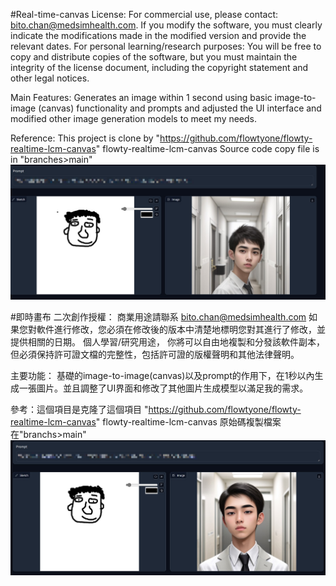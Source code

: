 #Real-time-canvas
License: For commercial use, please contact: bito.chan@medsimhealth.com. If you modify the software, you must clearly indicate the modifications made in the modified version and provide the relevant dates. For personal learning/research purposes: You will be free to copy and distribute copies of the software, but you must maintain the integrity of the license document, including the copyright statement and other legal notices.

Main Features: Generates an image within 1 second using basic image-to-image (canvas) functionality and prompts and adjusted the UI interface and modified other image generation models to meet my needs.

Reference: This project is clone by "https://github.com/flowtyone/flowty-realtime-lcm-canvas"   flowty-realtime-lcm-canvas
Source code copy file is in "branches>main"
![IMG1](IMG1.png)

#即時畫布 
二次創作授權： 商業用途請聯系 bito.chan@medsimhealth.com 如果您對軟件進行修改，您必須在修改後的版本中清楚地標明您對其進行了修改，並提供相關的日期。 個人學習/研究用途， 你將可以自由地複製和分發該軟件副本，但必須保持許可證文檔的完整性，包括許可證的版權聲明和其他法律聲明。

主要功能： 基礎的image-to-image(canvas)以及prompt的作用下，在1秒以內生成一張圖片。並且調整了UI界面和修改了其他圖片生成模型以滿足我的需求。

參考：這個項目是克隆了這個項目 "https://github.com/flowtyone/flowty-realtime-lcm-canvas" flowty-realtime-lcm-canvas 原始碼複製檔案在"branchs>main"
![IMG2](IMG2.png)